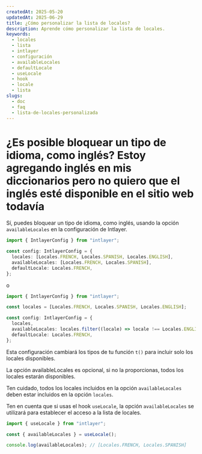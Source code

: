 ```yaml
---
createdAt: 2025-05-20
updatedAt: 2025-06-29
title: ¿Cómo personalizar la lista de locales?
description: Aprende cómo personalizar la lista de locales.
keywords:
  - locales
  - lista
  - intlayer
  - configuración
  - availableLocales
  - defaultLocale
  - useLocale
  - hook
  - locale
  - lista
slugs:
  - doc
  - faq
  - lista-de-locales-personalizada
---
```


# ¿Es posible bloquear un tipo de idioma, como inglés? Estoy agregando inglés en mis diccionarios pero no quiero que el inglés esté disponible en el sitio web todavía

Sí, puedes bloquear un tipo de idioma, como inglés, usando la opción `availableLocales` en la configuración de Intlayer.

```ts
import { IntlayerConfig } from "intlayer";

const config: IntlayerConfig = {
  locales: [Locales.FRENCH, Locales.SPANISH, Locales.ENGLISH],
  availableLocales: [Locales.FRENCH, Locales.SPANISH],
  defaultLocale: Locales.FRENCH,
};
```

o

```ts
import { IntlayerConfig } from "intlayer";

const locales = [Locales.FRENCH, Locales.SPANISH, Locales.ENGLISH];

const config: IntlayerConfig = {
  locales,
  availableLocales: locales.filter((locale) => locale !== Locales.ENGLISH),
  defaultLocale: Locales.FRENCH,
};
```

Esta configuración cambiará los tipos de tu función `t()` para incluir solo los locales disponibles.

La opción availableLocales es opcional, si no la proporcionas, todos los locales estarán disponibles.

Ten cuidado, todos los locales incluidos en la opción `availableLocales` deben estar incluidos en la opción `locales`.

Ten en cuenta que si usas el hook `useLocale`, la opción `availableLocales` se utilizará para establecer el acceso a la lista de locales.

```ts
import { useLocale } from "intlayer";

const { availableLocales } = useLocale();

console.log(availableLocales); // [Locales.FRENCH, Locales.SPANISH]
```
